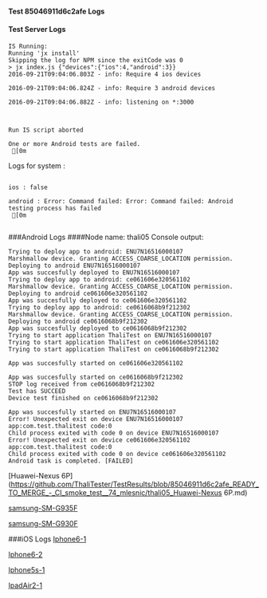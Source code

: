 #### Test 85046911d6c2afe Logs

#### Test Server Logs
```
IS Running:
Running 'jx install'
Skipping the log for NPM since the exitCode was 0
> jx index.js {"devices":{"ios":4,"android":3}}
2016-09-21T09:04:06.803Z - info: Require 4 ios devices

2016-09-21T09:04:06.824Z - info: Require 3 android devices

2016-09-21T09:04:06.882Z - info: listening on *:3000


 
Run IS script aborted
 
One or more Android tests are failed.
 [0m

```


Logs for system : 
```

ios : false

android : Error: Command failed: Error: Command failed: Android testing process has failed
 [0m


```
###Android Logs
####Node name: thali05
Console output:
```
Trying to deploy app to android: ENU7N16516000107
Marshmallow device. Granting ACCESS_COARSE_LOCATION permission.
Deploying to android ENU7N16516000107
App was succesfully deployed to ENU7N16516000107
Trying to deploy app to android: ce061606e320561102
Marshmallow device. Granting ACCESS_COARSE_LOCATION permission.
Deploying to android ce061606e320561102
App was succesfully deployed to ce061606e320561102
Trying to deploy app to android: ce0616068b9f212302
Marshmallow device. Granting ACCESS_COARSE_LOCATION permission.
Deploying to android ce0616068b9f212302
App was succesfully deployed to ce0616068b9f212302
Trying to start application ThaliTest on ENU7N16516000107
Trying to start application ThaliTest on ce061606e320561102
Trying to start application ThaliTest on ce0616068b9f212302

App was succesfully started on ce061606e320561102

App was succesfully started on ce0616068b9f212302
STOP log received from ce0616068b9f212302
Test has SUCCEED
Device test finished on ce0616068b9f212302 

App was succesfully started on ENU7N16516000107
Error! Unexpected exit on device ENU7N16516000107 app:com.test.thalitest code:0 
Child process exited with code 0 on device ENU7N16516000107
Error! Unexpected exit on device ce061606e320561102 app:com.test.thalitest code:0 
Child process exited with code 0 on device ce061606e320561102
Android task is completed. [FAILED]
```
[Huawei-Nexus 6P](https://github.com/ThaliTester/TestResults/blob/85046911d6c2afe_READY_TO_MERGE_-_CI_smoke_test__74_mlesnic/thali05_Huawei-Nexus 6P.md)

[samsung-SM-G935F](https://github.com/ThaliTester/TestResults/blob/85046911d6c2afe_READY_TO_MERGE_-_CI_smoke_test__74_mlesnic/thali05_samsung-SM-G935F.md)

[samsung-SM-G930F](https://github.com/ThaliTester/TestResults/blob/85046911d6c2afe_READY_TO_MERGE_-_CI_smoke_test__74_mlesnic/thali05_samsung-SM-G930F.md)




###iOS Logs
[Iphone6-1](https://github.com/ThaliTester/TestResults/blob/85046911d6c2afe_READY_TO_MERGE_-_CI_smoke_test__74_mlesnic/iOS_Iphone6-1.md)

[Iphone6-2](https://github.com/ThaliTester/TestResults/blob/85046911d6c2afe_READY_TO_MERGE_-_CI_smoke_test__74_mlesnic/iOS_Iphone6-2.md)

[Iphone5s-1](https://github.com/ThaliTester/TestResults/blob/85046911d6c2afe_READY_TO_MERGE_-_CI_smoke_test__74_mlesnic/iOS_Iphone5s-1.md)

[IpadAir2-1](https://github.com/ThaliTester/TestResults/blob/85046911d6c2afe_READY_TO_MERGE_-_CI_smoke_test__74_mlesnic/iOS_IpadAir2-1.md)


